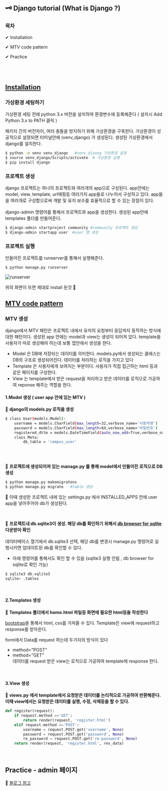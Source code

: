 ## 🗝 Django tutorial (What is Django ?)


### 목차
   
✔ Installation

✔ MTV code pattern
   
✔ Practice
   
<br><br>

## [Installation](https://heejung-gjt.github.io/django-01)

### 가상환경 세팅하기

가상환경 세팅 전에 python 3.x 버전을 설치하여 환경변수에 등록해준다 ( 설치시 Add Python 3.x to PATH 클릭 )

패키지 간의 버전차이, 여러 충돌을 방지하기 위해 가상환경을 구축한다.
가상환경이 성공적으로 설정되면 터미널안에 (venv_django) 가 생성된다.
생성된 가상환경에서 django를 설치한다.
 

```bash
$ python -m venv venv_django   #venv_djanog 가상환경 설정
$ source venv_django/Scripts/activate  # 가상환경 실행
$ pip install django
```

### 프로젝트 생성

django 프로젝트는 하나의 프로젝트와 여러개의 app으로 구성된다. app안에는 model, view, template, url매핑등 여러가지 app들로 나누어서 구성하고 있다. app들을 여러개로 구성함으로써 개발 및 유지 보수를 효율적으로 할 수 있는 장점이 있다.   
<br>
django-admin 명령어를 통해서 프로젝트와 app을 생성한다. 생성된 app안에 templates 폴더를 만들어준다.

```bash
$ django-admin startproject community #community 프로젝트 생성
$ django-admin startapp user  #user 앱 생성
```

### 프로젝트 실행

만들어진 프로젝트를 runserver를 통해서 실행해준다.

```bash
$ python manage.py runserver
```
![runserver](https://user-images.githubusercontent.com/64240637/103471082-c2aa5580-4dbe-11eb-8a15-48de2b48b445.PNG)

위의 화면이 뜨면 제대로 install 된것 🙌
<br>

## [MTV code pattern](https://heejung-gjt.github.io/django-02)

### MTV 생성

django에서 MTV 패턴은 프로젝트 내에서 유저의 요청부터 응답까지 동작하는 방식에 대한 패턴이다. 
생성된 app 안에는 model과 view는 생성이 되어져 있다. template을 사용자가 따로 생성해야 하는데 보통 앱안에서 생성을 한다.

- Model 은 DB에 저장되는 데이터를 의미한다. models.py에서 생성되는 클래스는 DB의 구조로 생성되어진다. 데이터를 처리하는 로직을 가지고 있다   
- Template 은 사용자에게 보여지는 부분이다. 사용자가 직접 접근하는 html 등과 같은 페이지를 구성한다.   
- View 는 template에서 받은 request을 처리하고 받은 데이터를 로직으로 가공하여 reponse 해주는 역할을 한다. 


#### 1.Model 생성 ( user app 안에 있는 MTV )

📌  __django의 models.py 로직을 생성__   

```bash
$ class User(models.Model):
    username = models.CharField(max_length=32,verbose_name='사용자명')
    password = models.CharField(max_length=64,verbose_name='비밀번호')
    registered_dttm = models.DateTimeField(auto_now_add=True,verbose_name='등록시간')
    class Meta:
        db_table = 'campus_user'
   
```
<br>

📌 __프로젝트에 생성되어져 있는 manage.py 를 통해 model에서 만들어진 로직으로 DB생성__   

```bash
$ python manage.py makemigratons
$ python manage.py migrate   #table 생성
```
📝 이때 생성한 프로젝트 내에 있는 settings.py 에서 INSTALLED_APPS 안에 user app을 넣어주어야 db가 생성된다.   

<br>

📌 __프로젝트내 db.sqlite3이 생성. 해당 db를 확인하기 위해서 [db browser for sqlite](https://sqlitebrowser.org/dl/)
다운받아 확인__   
<br>
데이터베이스 열기에서 db.sqlite3 선택, 해당 db를 변경시 manage.py 명령어로 실행시키면 업데이트된 db를 확인할 수 있다.

- 아래 명령어를 통해서도 확인 할 수 있음 (sqlite3 실행 안됨 , db browser for sqlite로 확인 가능)
```bash
$ sqlite3 db.sqlite3
sqlite> .tables
```

<br>

#### 2.Templates 생성

📌 __Templates 폴더에서 home.html 파일등 화면에 필요한 html등을 작성한다__

[bootstrap](https://getbootstrap.com/docs/5.0/getting-started/introduction/)을 통해서 html, css를 가져올 수 있다.
Template은 view에 request하고 response를 받아온다.   

form에서 Data를 request 하는데 두가지의 방식이 있다   
- method="POST"
- method="GET"   
데이터를 request 받은 view는 로직으로 가공하여 template에 response 한다.

<br>

#### 3.View 생성

📌 __views.py 에서 template에서 요청받은 데이터를 논리적으로 가공하여 반환해준다.   
   이때 view에서는 요청받은 데이터를 실행, 수정, 삭제등을 할 수 있다.__

~~~python
def register(request):
    if request.method =='GET':
        return render(request, 'register.html')
    elif request.method =='POST':
        username = request.POST.get('username', None)
        password = request.POST.get('password', None)
        re_password = request.POST.get('re-password', None)
    return render(request, 'register.html', res_data)
~~~

<br>

## Practice - admin 페이지 

📌 [블로그 참고](https://heejung-gjt.github.io/django-02)

